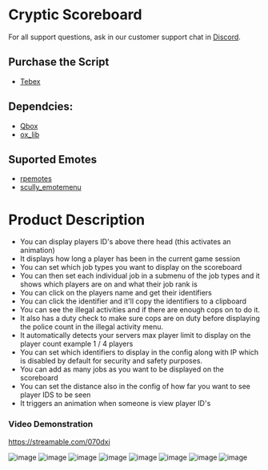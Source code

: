 # Cryptic Scoreboard

For all support questions, ask in our customer support chat in [Discord](https://www.discord.gg/Wv98UTdeTJ).

## Purchase the Script
- [Tebex](https://sasr.tebex.io/package/6120777)

## Dependcies:
- [Qbox](https://github.com/Qbox-project/qbx_core)
- [ox_lib](https://github.com/overextended/ox_lib)

## Suported Emotes
- [rpemotes](https://github.com/alberttheprince/rpemotes-reborn)
- [scully_emotemenu](https://github.com/Scullyy/scully_emotemenu)

# Product Description
* You can display players ID's above there head (this activates an animation)
* It displays how long a player has been in the current game session
* You can set which job types  you want to display on the scoreboard
* You can then set each individual job in a submenu of the job types and it shows which players are on and what their job rank is
* You can click on the players name and get their identifiers
* You can click the identifier and it'll copy the identifiers to a clipboard
* You can see the illegal activities and if there are enough cops on to do it.
* It also has a duty check to make sure cops are on duty before displaying the police count in the illegal activity menu.
* It automatically detects your servers max player limit to display on the player count example 1 / 4 players
* You can set which identifiers to display in the config along with IP which is disabled by default for security and safety purposes.
* You can add as many jobs as you want to be displayed on the scoreboard
* You can set the distance also in the config of how far you want to see player IDS to be seen
* It triggers an animation when someone is view player ID's


### Video Demonstration
https://streamable.com/070dxi

![image](https://i.imgur.com/W640Xm6.png)
![image](https://i.imgur.com/kYeMTI2.png)
![image](https://i.imgur.com/Yst8Fs0.png)
![image](https://i.imgur.com/MUsqizo.png)
![image](https://i.imgur.com/CtDdKed.png)
![image](https://i.imgur.com/5VFJ9Bd.png)
![image](https://i.imgur.com/KNdrLCL.png)
![image](https://i.imgur.com/Y5n6EWx.png)
